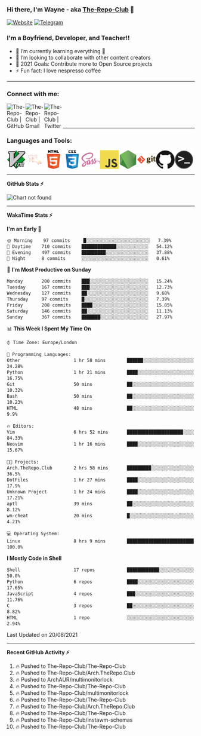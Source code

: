 ### Hi there, I'm Wayne - aka [The-Repo-Club][website] 👋

[![Website](https://img.shields.io/website?label=github.com/The-Repo-Club/&color=orange&style=flat-square&url=https://github.com/The-Repo-Club/)][website]
[![Telegram](https://img.shields.io/badge/Chat%20on-Telegram-orange.svg?color=orange&logo=telegram&style=flat-square)][telegram]

### I'm a Boyfriend, Developer, and Teacher!!

- 🌱 I’m currently learning everything 🤣
- 👯 I’m looking to collaborate with other content creators
- 🥅 2021 Goals: Contribute more to Open Source projects
- ⚡ Fun fact: I love nespresso coffee

---
### Connect with me:

[<img align="left" alt="The-Repo-Club | GitHub" width="50px" src="https://cdn.jsdelivr.net/npm/simple-icons@v3/icons/github.svg" />][website]
[<img align="left" alt="The-Repo-Club | Gmail" width="50px" src="https://cdn.jsdelivr.net/npm/simple-icons@v3/icons/gmail.svg" />][email]
[<img align="left" alt="The-Repo-Club | Twitter" width="50px" src="https://cdn.jsdelivr.net/npm/simple-icons@v3/icons/telegram.svg" />][telegram]

[website]: https://github.com/The-Repo-Club/
[email]: mailto:wayne6324@gmail.com
[telegram]: https://t.me/TheRepoClub

<br />
<br />
<br />

---
### Languages and Tools:

<img align="left" alt="Vim" width="50px" src="https://raw.githubusercontent.com/github/explore/80688e429a7d4ef2fca1e82350fe8e3517d3494d/topics/vim/vim.png" />
<img align="left" alt="Fish" width="50px" src="https://raw.githubusercontent.com/github/explore/80688e429a7d4ef2fca1e82350fe8e3517d3494d/topics/fish/fish.png" />
<img align="left" alt="HTML5" width="50px" src="https://raw.githubusercontent.com/github/explore/80688e429a7d4ef2fca1e82350fe8e3517d3494d/topics/html/html.png" />
<img align="left" alt="CSS3" width="50px" src="https://raw.githubusercontent.com/github/explore/80688e429a7d4ef2fca1e82350fe8e3517d3494d/topics/css/css.png" />
<img align="left" alt="Sass" width="50px" src="https://raw.githubusercontent.com/github/explore/80688e429a7d4ef2fca1e82350fe8e3517d3494d/topics/sass/sass.png" />
<img align="left" alt="JavaScript" width="50px" src="https://raw.githubusercontent.com/github/explore/80688e429a7d4ef2fca1e82350fe8e3517d3494d/topics/javascript/javascript.png" />
<img align="left" alt="Node.js" width="50px" src="https://raw.githubusercontent.com/github/explore/80688e429a7d4ef2fca1e82350fe8e3517d3494d/topics/nodejs/nodejs.png" />
<img align="left" alt="Git" width="50px" src="https://raw.githubusercontent.com/github/explore/80688e429a7d4ef2fca1e82350fe8e3517d3494d/topics/git/git.png" />
<img align="left" alt="GitHub" width="50px" src="https://raw.githubusercontent.com/github/explore/78df643247d429f6cc873026c0622819ad797942/topics/github/github.png" />
<img align="left" alt="Terminal" width="50px" src="https://raw.githubusercontent.com/github/explore/80688e429a7d4ef2fca1e82350fe8e3517d3494d/topics/terminal/terminal.png" />

<br />
<br />
<br />

---

**GitHub Stats ⚡**

![Chart not found](https://github-readme-stats.vercel.app/api?username=The-Repo-Club&theme=tokyonight&show_icons=true&count_private=true&hide_border=true&include_all_commits=true&custom_title=The-Repo-Club%27s+GitHub+Stats)


---

**WakaTime Stats ⚡**

<!--START_SECTION:waka-->
**I'm an Early 🐤** 

```text
🌞 Morning    97 commits     █░░░░░░░░░░░░░░░░░░░░░░░░   7.39% 
🌆 Daytime    710 commits    █████████████░░░░░░░░░░░░   54.12% 
🌃 Evening    497 commits    █████████░░░░░░░░░░░░░░░░   37.88% 
🌙 Night      8 commits      ░░░░░░░░░░░░░░░░░░░░░░░░░   0.61%

```
📅 **I'm Most Productive on Sunday** 

```text
Monday       200 commits    ███░░░░░░░░░░░░░░░░░░░░░░   15.24% 
Tuesday      167 commits    ███░░░░░░░░░░░░░░░░░░░░░░   12.73% 
Wednesday    127 commits    ██░░░░░░░░░░░░░░░░░░░░░░░   9.68% 
Thursday     97 commits     █░░░░░░░░░░░░░░░░░░░░░░░░   7.39% 
Friday       208 commits    ████░░░░░░░░░░░░░░░░░░░░░   15.85% 
Saturday     146 commits    ██░░░░░░░░░░░░░░░░░░░░░░░   11.13% 
Sunday       367 commits    ███████░░░░░░░░░░░░░░░░░░   27.97%

```


📊 **This Week I Spent My Time On** 

```text
⌚︎ Time Zone: Europe/London

💬 Programming Languages: 
Other                    1 hr 58 mins        ██████░░░░░░░░░░░░░░░░░░░   24.28% 
Python                   1 hr 21 mins        ████░░░░░░░░░░░░░░░░░░░░░   16.75% 
Git                      50 mins             ██░░░░░░░░░░░░░░░░░░░░░░░   10.32% 
Bash                     50 mins             ██░░░░░░░░░░░░░░░░░░░░░░░   10.23% 
HTML                     48 mins             ██░░░░░░░░░░░░░░░░░░░░░░░   9.9%

🔥 Editors: 
Vim                      6 hrs 52 mins       █████████████████████░░░░   84.33% 
Neovim                   1 hr 16 mins        ████░░░░░░░░░░░░░░░░░░░░░   15.67%

🐱‍💻 Projects: 
Arch.TheRepo.Club        2 hrs 58 mins       █████████░░░░░░░░░░░░░░░░   36.5% 
DotFiles                 1 hr 27 mins        ████░░░░░░░░░░░░░░░░░░░░░   17.9% 
Unknown Project          1 hr 24 mins        ████░░░░░░░░░░░░░░░░░░░░░   17.21% 
aptl                     39 mins             ██░░░░░░░░░░░░░░░░░░░░░░░   8.12% 
wm-cheat                 20 mins             █░░░░░░░░░░░░░░░░░░░░░░░░   4.21%

💻 Operating System: 
Linux                    8 hrs 9 mins        █████████████████████████   100.0%

```

**I Mostly Code in Shell** 

```text
Shell                    17 repos            ████████████░░░░░░░░░░░░░   50.0% 
Python                   6 repos             ████░░░░░░░░░░░░░░░░░░░░░   17.65% 
JavaScript               4 repos             ███░░░░░░░░░░░░░░░░░░░░░░   11.76% 
C                        3 repos             ██░░░░░░░░░░░░░░░░░░░░░░░   8.82% 
HTML                     1 repo              ░░░░░░░░░░░░░░░░░░░░░░░░░   2.94%

```



 Last Updated on 20/08/2021
<!--END_SECTION:waka-->

---

**Recent GitHub Activity :zap:**

<!--START_SECTION:activity-->
1. 🔥 Pushed to The-Repo-Club/The-Repo-Club
2. 🔥 Pushed to The-Repo-Club/Arch.TheRepo.Club
3. 🔥 Pushed to ArchAUR/multimonitorlock
4. 🔥 Pushed to The-Repo-Club/The-Repo-Club
5. 🔥 Pushed to The-Repo-Club/multimonitorlock
6. 🔥 Pushed to The-Repo-Club/The-Repo-Club
7. 🔥 Pushed to The-Repo-Club/Arch.TheRepo.Club
8. 🔥 Pushed to The-Repo-Club/The-Repo-Club
9. 🔥 Pushed to The-Repo-Club/instawm-schemas
10. 🔥 Pushed to The-Repo-Club/The-Repo-Club
<!--END_SECTION:activity-->